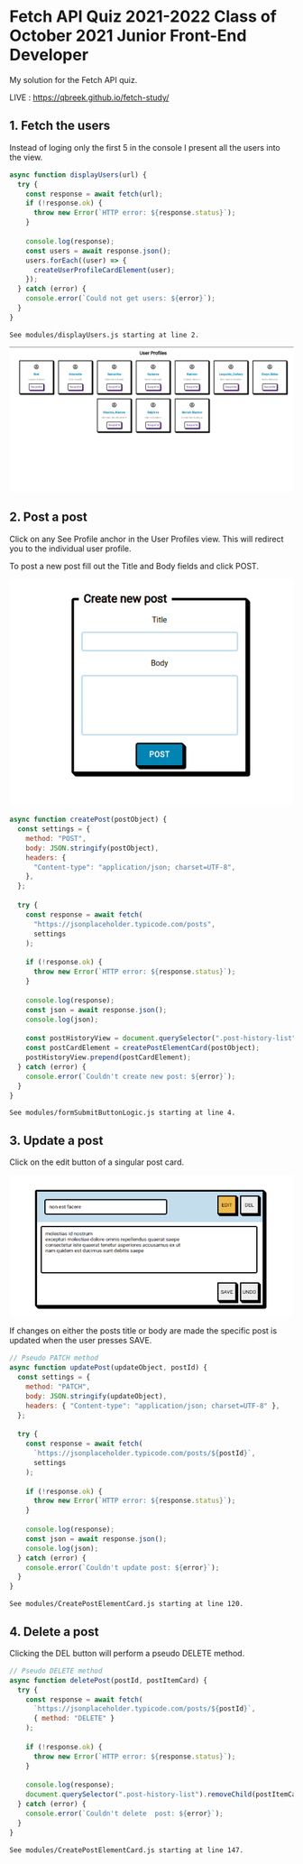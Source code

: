 # Fetch API Quiz 2021-2022 Class of October 2021 Junior Front-End Developer

My solution for the Fetch API quiz.

LIVE : https://qbreek.github.io/fetch-study/

## 1. Fetch the users

Instead of loging only the first 5 in the console I present all the users into the view.

```javascript
async function displayUsers(url) {
  try {
    const response = await fetch(url);
    if (!response.ok) {
      throw new Error(`HTTP error: ${response.status}`);
    }

    console.log(response);
    const users = await response.json();
    users.forEach((user) => {
      createUserProfileCardElement(user);
    });
  } catch (error) {
    console.error(`Could not get users: ${error}`);
  }
}
```

    See modules/displayUsers.js starting at line 2.

<img src="./readme-img/index.png">

## 2. Post a post

Click on any See Profile anchor in the User Profiles view. This will redirect you to the individual user profile.

To post a new post fill out the Title and Body fields and click POST.

<img src="./readme-img/create-new-post.png">

```javascript
async function createPost(postObject) {
  const settings = {
    method: "POST",
    body: JSON.stringify(postObject),
    headers: {
      "Content-type": "application/json; charset=UTF-8",
    },
  };

  try {
    const response = await fetch(
      "https://jsonplaceholder.typicode.com/posts",
      settings
    );

    if (!response.ok) {
      throw new Error(`HTTP error: ${response.status}`);
    }

    console.log(response);
    const json = await response.json();
    console.log(json);

    const postHistoryView = document.querySelector(".post-history-list");
    const postCardElement = createPostElementCard(postObject);
    postHistoryView.prepend(postCardElement);
  } catch (error) {
    console.error(`Couldn't create new post: ${error}`);
  }
}
```

    See modules/formSubmitButtonLogic.js starting at line 4.

## 3. Update a post

Click on the edit button of a singular post card.

<img src="./readme-img/edit-post.png">

If changes on either the posts title or body are made the specific post is updated when the user presses SAVE.

```javascript
// Pseudo PATCH method
async function updatePost(updateObject, postId) {
  const settings = {
    method: "PATCH",
    body: JSON.stringify(updateObject),
    headers: { "Content-type": "application/json; charset=UTF-8" },
  };

  try {
    const response = await fetch(
      `https://jsonplaceholder.typicode.com/posts/${postId}`,
      settings
    );

    if (!response.ok) {
      throw new Error(`HTTP error: ${response.status}`);
    }

    console.log(response);
    const json = await response.json();
    console.log(json);
  } catch (error) {
    console.error(`Couldn't update post: ${error}`);
  }
}
```

    See modules/CreatePostElementCard.js starting at line 120.

## 4. Delete a post

Clicking the DEL button will perform a pseudo DELETE method.

```javascript
// Pseudo DELETE method
async function deletePost(postId, postItemCard) {
  try {
    const response = await fetch(
      `https://jsonplaceholder.typicode.com/posts/${postId}`,
      { method: "DELETE" }
    );

    if (!response.ok) {
      throw new Error(`HTTP error: ${response.status}`);
    }

    console.log(response);
    document.querySelector(".post-history-list").removeChild(postItemCard);
  } catch (error) {
    console.error(`Couldn't delete  post: ${error}`);
  }
}
```

    See modules/CreatePostElementCard.js starting at line 147.
